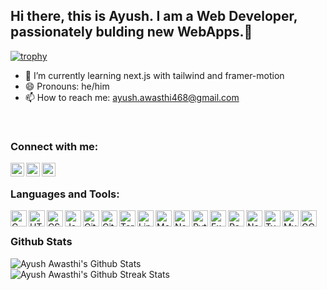 ## Hi there, this is Ayush. I am a Web Developer, passionately bulding new WebApps.👋
[![trophy](https://github-profile-trophy.vercel.app/?username=ayushx007&theme=onedark)](https://github.com/ryo-ma/github-profile-trophy)
- 🌱 I’m currently learning next.js with tailwind and framer-motion 
- 😄 Pronouns: he/him
- 📫 How to reach me: ayush.awasthi468@gmail.com
<br />

### Connect with me:

[<img align="left" alt="ayushx007| Facebook" width="22px" src="https://cdn.jsdelivr.net/npm/simple-icons@v3/icons/facebook.svg" />][facebook]
[<img align="left" alt="ayushx007 | LinkedIn" width="22px" src="https://cdn.jsdelivr.net/npm/simple-icons@v3/icons/linkedin.svg" />][linkedin]
[<img align="left" alt="ayushx007 | Instagram" width="22px" src="https://cdn.jsdelivr.net/npm/simple-icons@v3/icons/instagram.svg" />][instagram]

<br />

### Languages and Tools:

<img align="left" alt="C" width="26px" src="https://img.icons8.com/color/48/000000/c-programming.png" />

<img align="left" alt="HTML5" width="26px" src="https://profilinator.rishav.dev/skills-assets/html5-original-wordmark.svg" />

<img align="left" alt="CSS3" width="26px" src="https://profilinator.rishav.dev/skills-assets/css3-original-wordmark.svg" />

<img align="left" alt="Javascript" width="26px" src="https://profilinator.rishav.dev/skills-assets/javascript-original.svg">

<img align="left" alt="Git" width="26px" src="https://img.icons8.com/color/48/000000/git.png" />

<img align="left" alt="GitHub" width="26px" src="https://upload.wikimedia.org/wikipedia/commons/thumb/9/91/Octicons-mark-github.svg/900px-Octicons-mark-github.svg.png?20180806170715" />

<img align="left" alt="Terminal" width="26px" src="https://upload.wikimedia.org/wikipedia/commons/6/6f/Octicons-terminal.svg" />

<img align="left" alt="Linux" width="26px" src="https://upload.wikimedia.org/wikipedia/commons/thumb/a/ab/Linux_Logo_in_Linux_Libertine_Font.svg/767px-Linux_Logo_in_Linux_Libertine_Font.svg.png?20220904132037"/>

<img align="left" alt="MongoDB" width="26px" src="https://profilinator.rishav.dev/skills-assets/mongodb-original-wordmark.svg">

<img align="left" alt="NodeJS" width="26px" src="https://profilinator.rishav.dev/skills-assets/nodejs-original-wordmark.svg">

<img align="left" alt="Python" width="26px" src="https://profilinator.rishav.dev/skills-assets/python-original.svg">

<img align="left" alt="Express" width="26px" src="https://profilinator.rishav.dev/skills-assets/express-original-wordmark.svg">

<img align="left" alt="React.js" width="26px" src="https://upload.wikimedia.org/wikipedia/commons/thumb/a/a7/React-icon.svg/768px-React-icon.svg.png?20220125121207">

<img align="left" alt="Next.js" width="26px" src="https://seeklogo.com/images/N/next-js-logo-8FCFF51DD2-seeklogo.com.png">

<img align="left" alt="Typescript" width="26px" src="https://upload.wikimedia.org/wikipedia/commons/thumb/4/4c/Typescript_logo_2020.svg/768px-Typescript_logo_2020.svg.png?20221110153201">

<img align="left" alt="MySQL" width="26px" src="https://profilinator.rishav.dev/skills-assets/mysql-original-wordmark.svg">

<img align="left" alt="GCP" width="26px" src="https://profilinator.rishav.dev/skills-assets/google_cloud-icon.svg">


<br />

### Github Stats

<img alt="Ayush Awasthi's Github Stats" src="https://github-readme-stats.vercel.app/api?username=ayushx007&show_icons=true&include_all_commits=true&count_private=true&theme=dark" />
<br />
<img alt="Ayush Awasthi's Github Streak Stats" src="http://github-readme-streak-stats.herokuapp.com/?user=ayushx007&theme=dark" />

[facebook]: https://www.facebook.com/ayush.awasthi.7/
[instagram]: https://instagram.com/ayushx07
[linkedin]: https://www.linkedin.com/in/ayush-awasthi-8167a416b/

